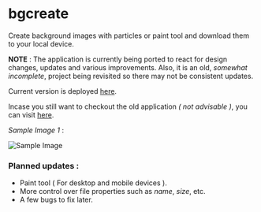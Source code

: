 # bgcreate
Create background images with particles or paint tool and download them to your local device.

**NOTE** : The application is currently being ported to react for design changes, updates and various improvements. Also, it is an old, *somewhat incomplete*, project being revisited so there may not be consistent updates.

Current version is deployed [here](https://bgcreate.netlify.com/).

Incase you still want to checkout the old application *( not advisable )*, you can visit [here](https://rishichawda.github.io/bgcreate/).

*Sample Image 1* :

![Sample Image](https://github.com/rishichawda/bgcreate/blob/master/examples/bgGeneratorImage-3.jpg)

### Planned updates : 

* Paint tool ( For desktop and mobile devices ).
* More control over file properties such as *name*, *size*, etc.
* A few bugs to fix later.
